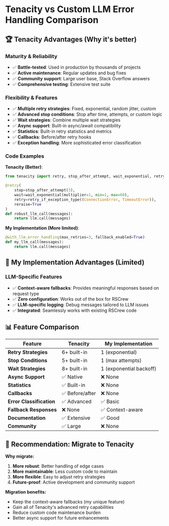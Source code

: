 # Tenacity vs Custom LLM Error Handling Comparison

## 🏆 Tenacity Advantages (Why it's better)

### **Maturity & Reliability**
- ✅ **Battle-tested**: Used in production by thousands of projects
- ✅ **Active maintenance**: Regular updates and bug fixes
- ✅ **Community support**: Large user base, Stack Overflow answers
- ✅ **Comprehensive testing**: Extensive test suite

### **Flexibility & Features**
- ✅ **Multiple retry strategies**: Fixed, exponential, random jitter, custom
- ✅ **Advanced stop conditions**: Stop after time, attempts, or custom logic
- ✅ **Wait strategies**: Combine multiple wait strategies
- ✅ **Async support**: Built-in async/await compatibility
- ✅ **Statistics**: Built-in retry statistics and metrics
- ✅ **Callbacks**: Before/after retry hooks
- ✅ **Exception handling**: More sophisticated error classification

### **Code Examples**

**Tenacity (Better)**:
```python
from tenacity import retry, stop_after_attempt, wait_exponential, retry_if_exception_type

@retry(
    stop=stop_after_attempt(3),
    wait=wait_exponential(multiplier=1, min=1, max=60),
    retry=retry_if_exception_type((ConnectionError, TimeoutError)),
    reraise=True
)
def robust_llm_call(messages):
    return llm.call(messages)
```

**My Implementation (More limited)**:
```python
@with_llm_error_handling(max_retries=3, fallback_enabled=True)
def my_llm_call(messages):
    return llm.call(messages)
```

## 🎯 My Implementation Advantages (Limited)

### **LLM-Specific Features**
- ✅ **Context-aware fallbacks**: Provides meaningful responses based on request type
- ✅ **Zero configuration**: Works out of the box for RSCrew
- ✅ **LLM-specific logging**: Debug messages tailored to LLM issues
- ✅ **Integrated**: Seamlessly works with existing RSCrew code

## 📊 Feature Comparison

| Feature | Tenacity | My Implementation |
|---------|----------|-------------------|
| **Retry Strategies** | 6+ built-in | 1 (exponential) |
| **Stop Conditions** | 5+ built-in | 1 (max attempts) |
| **Wait Strategies** | 8+ built-in | 1 (exponential backoff) |
| **Async Support** | ✅ Native | ❌ None |
| **Statistics** | ✅ Built-in | ❌ None |
| **Callbacks** | ✅ Before/after | ❌ None |
| **Error Classification** | ✅ Advanced | ✅ Basic |
| **Fallback Responses** | ❌ None | ✅ Context-aware |
| **Documentation** | ✅ Extensive | ✅ Good |
| **Community** | ✅ Large | ❌ None |

## 🔄 Recommendation: Migrate to Tenacity

**Why migrate:**
1. **More robust**: Better handling of edge cases
2. **More maintainable**: Less custom code to maintain
3. **More flexible**: Easy to adjust retry strategies
4. **Future-proof**: Active development and community support

**Migration benefits:**
- Keep the context-aware fallbacks (my unique feature)
- Gain all of Tenacity's advanced retry capabilities
- Reduce custom code maintenance burden
- Better async support for future enhancements